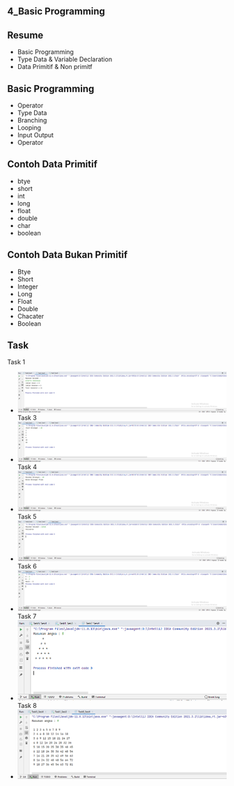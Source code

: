 ## 4_Basic Programming
## Resume
- Basic Programming
- Type Data & Variable Declaration
- Data Primitif & Non primitf
## Basic Programming
- Operator
- Type Data
- Branching
- Looping
- Input Output
- Operator
## Contoh Data Primitif
- btye
- short
- int
- long
- float
- double
- char 
- boolean
## Contoh Data Bukan Primitif
- Btye
- Short
- Integer
- Long
- Float
- Double
- Chacater
- Boolean
## Task
Task 1
- ![](screenshot/Task1_Sesi4.png)
Task 3
- ![](screenshot/Task3_Sesi4.png)
Task 4
- ![](screenshot/Task4_Sesi4.png)
Task 5
- ![](screenshot/Task5_Sesi4.png)
Task 6
- ![](screenshot/Task6_Sesi4.png)
Task 7
- ![](screenshot/Task7_Sesi4.png)
Task 8
- ![](screenshot/Task8_Sesi4.png)
